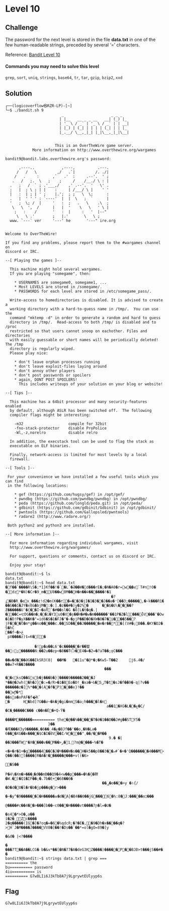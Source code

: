 # Level 10

## Challenge

The password for the next level is stored in the file **data.txt** in one of the few human-readable strings, preceded by several ‘=’ characters.

Reference: [Bandit Level 10](https://overthewire.org/wargames/bandit/bandit10.html)

#### Commands you may need to solve this level

```grep```, ```sort```, ```uniq```, ```strings```, ```base64```, ```tr```, ```tar```, ```gzip```, ```bzip2```, ```xxd```

## Solution

```
┌──(logicoverflow㉿RZR-LP)-[~]
└─$ ./bandit.sh 9
                         _                     _ _ _
                        | |__   __ _ _ __   __| (_) |_
                        | '_ \ / _` | '_ \ / _` | | __|
                        | |_) | (_| | | | | (_| | | |_
                        |_.__/ \__,_|_| |_|\__,_|_|\__|


                      This is an OverTheWire game server.
            More information on http://www.overthewire.org/wargames

bandit9@bandit.labs.overthewire.org's password:

      ,----..            ,----,          .---.
     /   /   \         ,/   .`|         /. ./|
    /   .     :      ,`   .'  :     .--'.  ' ;
   .   /   ;.  \   ;    ;     /    /__./ \ : |
  .   ;   /  ` ; .'___,/    ,' .--'.  '   \' .
  ;   |  ; \ ; | |    :     | /___/ \ |    ' '
  |   :  | ; | ' ;    |.';  ; ;   \  \;      :
  .   |  ' ' ' : `----'  |  |  \   ;  `      |
  '   ;  \; /  |     '   :  ;   .   \    .\  ;
   \   \  ',  /      |   |  '    \   \   ' \ |
    ;   :    /       '   :  |     :   '  |--"
     \   \ .'        ;   |.'       \   \ ;
  www. `---` ver     '---' he       '---" ire.org


Welcome to OverTheWire!

If you find any problems, please report them to the #wargames channel on
discord or IRC.

--[ Playing the games ]--

  This machine might hold several wargames.
  If you are playing "somegame", then:

    * USERNAMES are somegame0, somegame1, ...
    * Most LEVELS are stored in /somegame/.
    * PASSWORDS for each level are stored in /etc/somegame_pass/.

  Write-access to homedirectories is disabled. It is advised to create a
  working directory with a hard-to-guess name in /tmp/.  You can use the
  command "mktemp -d" in order to generate a random and hard to guess
  directory in /tmp/.  Read-access to both /tmp/ is disabled and to /proc
  restricted so that users cannot snoop on eachother. Files and directories
  with easily guessable or short names will be periodically deleted! The /tmp
  directory is regularly wiped.
  Please play nice:

    * don't leave orphan processes running
    * don't leave exploit-files laying around
    * don't annoy other players
    * don't post passwords or spoilers
    * again, DONT POST SPOILERS!
      This includes writeups of your solution on your blog or website!

--[ Tips ]--

  This machine has a 64bit processor and many security-features enabled
  by default, although ASLR has been switched off.  The following
  compiler flags might be interesting:

    -m32                    compile for 32bit
    -fno-stack-protector    disable ProPolice
    -Wl,-z,norelro          disable relro

  In addition, the execstack tool can be used to flag the stack as
  executable on ELF binaries.

  Finally, network-access is limited for most levels by a local
  firewall.

--[ Tools ]--

 For your convenience we have installed a few useful tools which you can find
 in the following locations:

    * gef (https://github.com/hugsy/gef) in /opt/gef/
    * pwndbg (https://github.com/pwndbg/pwndbg) in /opt/pwndbg/
    * peda (https://github.com/longld/peda.git) in /opt/peda/
    * gdbinit (https://github.com/gdbinit/Gdbinit) in /opt/gdbinit/
    * pwntools (https://github.com/Gallopsled/pwntools)
    * radare2 (http://www.radare.org/)

 Both python2 and python3 are installed.

--[ More information ]--

  For more information regarding individual wargames, visit
  http://www.overthewire.org/wargames/

  For support, questions or comments, contact us on discord or IRC.

  Enjoy your stay!

bandit9@bandit:~$ ls
data.txt
bandit9@bandit:~$ head data.txt
�f��`����R\S�;*1}Kf��!�`�L`�Ƌ��W�d���rE�;�N�A0�r=w�֦�४`T#n!O�
�dz*�N)�Cr�9_m�Մ0��w0M��H�n��ѿ������!�1
                                               �? ۉ�B�R_�ex_���z!d2�m(K��r�=��3�jI�1�3��J��a�ʴ[��3;�����,�~k���R1�w�7 ��G��1�JY�x0&�bjM�:�:].�z��#�)y�2%�      ��$�U\����?Ƶ������U'�{��I~�aŦ`�#��sl�G �ȭ[L�t�q�.|���C=ҾDG��m�;��i�Y3u0�V�ș��Ή�#�w�m������'��1P�Z�l���ȭV���'�Own���       �1�D!P�yX��K�"=id6�S�1�FJ�"�-�pjΡ��D�O�XW�O�7�i���5��?jF���ƭ�m*g��no�����c.��SD����J������e�r��*�[(V#�;B��.�KY�D2�
S�hC
��f~�>ځ
 pX����z)ȶ=K�[�

             �!p�a��L6'�c������r��뙕��:;������N:��2u��zp<�8��TѼ�E4�=�2=�?aT��;ȹC���
                                                                                         ��w�đ���ӘG��IkSR3(8|  ��M�   �11u"�@*�;�Kw5-T��2     j6.4�/��w7+R��3����
                                            ���
                                               ��cksQ��Gsb�j���b�}|֨����9�����2���J *��@�Jwh(�h�J}�:=�/R>�1�BEo�D!_�xa�¬ҍ�ٸ5T�t�sJ�f��9�-q|?v��       ������z�]%*���(A�f�P)���ɤ}!��
��wꝭ�*                                                                   ��sa�xPAF�f�ͤK`
�      H�bd]?G��v~�k�j�gi�mmS�a;h����l�n
                                             a��1�XG�L��چ�C/�C�˷�����C��� c��m�Ė�+Q-Ϋ�
                                                                                         ����M������========== the�@��%�����T�Ә�1��O��J#g��STY5�
                   }��
�Ԙ���X3y9�����,�6��_خ�4�BJf��'��օ,�N�Lə�
6��̧�XG��x����$C�I�8V��I̸W���"ˌ��/��M��
                                              9.� �|��3���TW"�X����v��M��>܉1�ڔ?m@����~%�T�
                                                                                                <�+�r�1+�g�����4��C�J�Ч���W�s��H�k5��pޠ��3��8#`�+�'Q�������4���M<?Q��(��)l����]R�A�!������@���+v((�6>
                                                                                     �S��
                                                                                           P�4\�Xm�>���ݫ�d��mB��Q9�4<w��p���=�%�{�賆�W.�)�Q1�ΣF��;�.7b�E+�68��6�
                                           ��ۑ�o��޾�>y �۱{/�D�d�U�l�r�b�jp���q�r>���
                                                                                      �~�y^�9������]�H�����ѫ�d�A}�B4��0��jG���6�%:8�J:�����oכ���
                                @����#c��4��>���]b��~c0���H����vt����7ր�l=�U�
                                                                               �s4�*>O�,a��
í�2�_Zc����
2�q�����(IG�]�?oq�=�6�%qdcR;�?�E�,�9�Dh�x����q�?>H`J�M����J����ͥVV8�]��!�Ds��`��*=օl�gO=89�]y
                                                                                                   �&d� |<?����
                                                                                                               �
���7T��A��LCG� b�&v*��[�N�77�A�deG3KZ����)�����P��BJƉ>t���jS��#� �
bandit9@bandit:~$ strings data.txt | grep ===
========== the
bu========== password
4iu========== is
========== G7w8LIi6J3kTb8A7j9LgrywtEUlyyp6s
```

## Flag

```G7w8LIi6J3kTb8A7j9LgrywtEUlyyp6s```